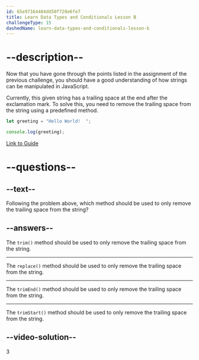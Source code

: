 ```yaml
---
id: 65e97164484dd50f720e6fe7
title: Learn Data Types and Conditionals Lesson B
challengeType: 15
dashedName: learn-data-types-and-conditionals-lesson-b
---
```

# --description--

Now that you have gone through the points listed in the assignment of the previous challenge, you should have a good understanding of how strings can be manipulated in JavaScript.

Currently, this given string has a trailing space at the end after the exclamation mark. To solve this, you need to remove the trailing space from the string using a predefined method.

```javascript
let greeting = "Hello World!  ";

console.log(greeting);
```

<a href="https://www.freecodecamp.org/news/javascript-string-handbook" target="_blank"> Link to Guide </a>

# --questions--

## --text--

Following the problem above, which method should be used to only remove the trailing space from the string?

## --answers--

The `trim()` method should be used to only remove the trailing space from the string.

---

The `replace()` method should be used to only remove the trailing space from the string.

---

The `trimEnd()` method should be used to only remove the trailing space from the string.

---

The `trimStart()` method should be used to only remove the trailing space from the string.

## --video-solution--

3
